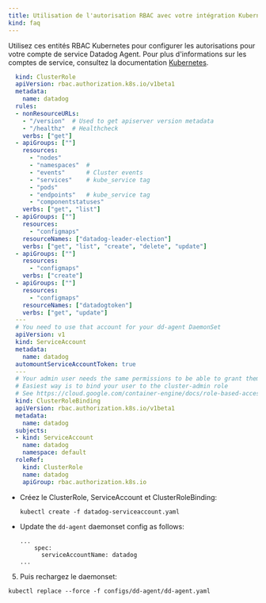 ```yaml
---
title: Utilisation de l'autorisation RBAC avec votre intégration Kubernetes
kind: faq
---
```


Utilisez ces entités RBAC Kubernetes pour configurer les autorisations pour votre compte de service Datadog Agent. Pour plus d'informations sur les comptes de service, consultez la documentation [Kubernetes][1].

```yaml
  kind: ClusterRole
  apiVersion: rbac.authorization.k8s.io/v1beta1
  metadata:
    name: datadog
  rules:
  - nonResourceURLs:
    - "/version"  # Used to get apiserver version metadata
    - "/healthz"  # Healthcheck
    verbs: ["get"]
  - apiGroups: [""]
    resources:
      - "nodes"
      - "namespaces"  #
      - "events"      # Cluster events 
      - "services"    # kube_service tag
      - "pods"
      - "endpoints"   # kube_service tag
      - "componentstatuses"
    verbs: ["get", "list"]
  - apiGroups: [""]
    resources:
      - "configmaps"
    resourceNames: ["datadog-leader-election"]
    verbs: ["get", "list", "create", "delete", "update"]
  - apiGroups: [""]
    resources:
      - "configmaps"
    verbs: ["create"]
  - apiGroups: [""]
    resources:
      - "configmaps"
    resourceNames: ["datadogtoken"]
    verbs: ["get", "update"]    
  ---
  # You need to use that account for your dd-agent DaemonSet
  apiVersion: v1
  kind: ServiceAccount
  metadata:
    name: datadog
  automountServiceAccountToken: true
  ---
  # Your admin user needs the same permissions to be able to grant them
  # Easiest way is to bind your user to the cluster-admin role
  # See https://cloud.google.com/container-engine/docs/role-based-access-control#setting_up_role-based_access_control
  kind: ClusterRoleBinding
  apiVersion: rbac.authorization.k8s.io/v1beta1
  metadata:
    name: datadog
  subjects:
  - kind: ServiceAccount
    name: datadog
    namespace: default
  roleRef:
    kind: ClusterRole
    name: datadog
    apiGroup: rbac.authorization.k8s.io
```

* Créez le ClusterRole, ServiceAccount et ClusterRoleBinding:
  ```
  kubectl create -f datadog-serviceaccount.yaml
  ```

* Update the `dd-agent` daemonset config as follows:
  ```
  ...
      spec:
        serviceAccountName: datadog
  ...
  ```

5. Puis rechargez le daemonset:
  ```
  kubectl replace --force -f configs/dd-agent/dd-agent.yaml
  ```

[1]: https://kubernetes.io/docs/tasks/configure-pod-container/configure-service-account/
